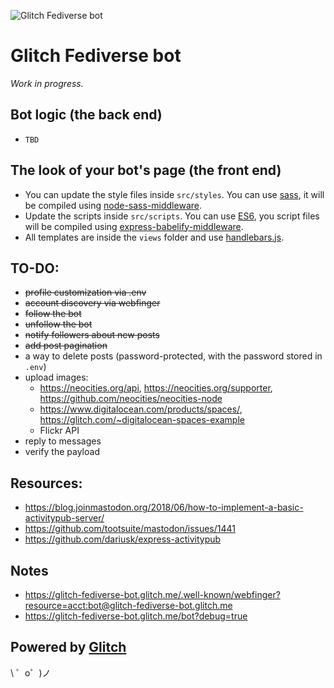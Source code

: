 ![Glitch Fediverse bot](https://cdn.glitch.com/a4825d5c-d1d6-4780-8464-8636780177ef%2Fglitch-fediverse-bot-small-1024px.png?1538225347895)

# Glitch Fediverse bot

*Work in progress.*

## Bot logic (the back end)

- `TBD`

## The look of your bot's page (the front end)

- You can update the style files inside `src/styles`. You can use [sass](https://sass-lang.com/guide), it will be compiled using [node-sass-middleware](https://github.com/sass/node-sass-middleware).
- Update the scripts inside `src/scripts`. You can use [ES6](http://es6-features.org/#Constants), you script files will be compiled using [express-babelify-middleware](https://github.com/luisfarzati/express-babelify-middleware).
- All templates are inside the `views` folder and use [handlebars.js](http://handlebarsjs.com/).

## TO-DO:

- ~~profile customization via .env~~
- ~~account discovery via webfinger~~
- ~~follow the bot~~
- ~~unfollow the bot~~
- ~~notify followers about new posts~~
- ~~add post pagination~~
- a way to delete posts (password-protected, with the password stored in `.env`)
- upload images:
  - https://neocities.org/api, https://neocities.org/supporter, https://github.com/neocities/neocities-node
  - https://www.digitalocean.com/products/spaces/, https://glitch.com/~digitalocean-spaces-example
  - Flickr API
- reply to messages
- verify the payload

## Resources:

- https://blog.joinmastodon.org/2018/06/how-to-implement-a-basic-activitypub-server/
- https://github.com/tootsuite/mastodon/issues/1441
- https://github.com/dariusk/express-activitypub

## Notes

- https://glitch-fediverse-bot.glitch.me/.well-known/webfinger?resource=acct:bot@glitch-fediverse-bot.glitch.me
- https://glitch-fediverse-bot.glitch.me/bot?debug=true



Powered by [Glitch](https://glitch.com/)
-------------------

\ ゜o゜)ノ
